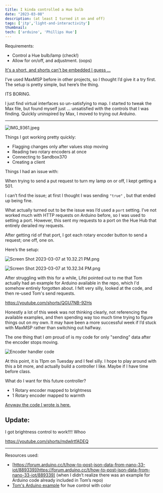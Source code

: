 ```yaml
---
title: I kinda controlled a Hue bulb
date: "2023-03-08"
description: (at least I turned it on and off)
tags: ['itp','light-and-interactivity']
thumbnail:
tech: ['arduino', 'Phillips Hue']
---
```

Requirements: 

- Control a Hue bulb/lamp (check!)
- Allow for on/off, and adjustment. (oops)

[It's a short, and shorts can't be embedded I guess ...](https://youtube.com/shorts/Vkv7ah0Aj7U)

I’ve used MaxMSP before in other projects, so I thought I’d give it a try first. The setup is pretty simple, but here’s the thing. 

ITS BORING. 

I just find virtual interfaces so un-satisfying to map.  I started to tweak the Max file, but found myself just … unsatisfied with the controls that I was finding. Quickly uninspired by Max, I moved to trying out Arduino. 

---

![IMG_9361.jpeg](./IMG_9361.jpeg)

Things I got working pretty quickly: 

- Flagging changes only after values stop moving
- Reading two rotary encoders at once
- Connecting to Sandbox370
- Creating a client

Things I had an issue with: 

When trying to send a put request to turn my lamp on or off, I kept getting a 501. 

I can’t find the issue; at first I thought I was sending `"true"` , but that ended up being fine. 

What actually turned out to be the issue was I’d used a `port` setting. I’ve not worked much with HTTP requests on Arduino before, so I was used to setting a port. However, this sent my requests to a port on the Hue Hub that entirely derailed my requests. 

After getting rid of that port, I got each rotary encoder button to send a request; one off, one on. 

Here’s the setup: 

![Screen Shot 2023-03-07 at 10.32.21 PM.png](./Screen_Shot_2023-03-07_at_10.32.21_PM.png)

![Screen Shot 2023-03-07 at 10.32.34 PM.png](./Screen_Shot_2023-03-07_at_10.32.34_PM.png)

After struggling with this for a while, Lifei pointed out to me that Tom actually had an example for Arduino available in the repo, which I'd somehow entirely forgotten about. I felt very silly, looked at the code, and then re-used Tom's send requests. 

https://youtube.com/shorts/QGU7NB-92Hs

Honestly a lot of this week was not thinking clearly, not referencing the available examples, and then spending way too much time trying to figure things out on my own. It may have been a more successful week if I’d stuck with MaxMSP rather than switching out halfway.

The one thing that I *am* proud of is my code for only "sending" data after the encoder stops moving. 

![Encoder handler code](./encoderhandler.png)

At this point, it is 11pm on Tuesday and I feel silly. I hope to play around with this a bit more, and actually build a controller I like. Maybe if I have time before class. 

What do I want for this future controller?

- 1 Rotary encoder mapped to brightness
- 1 Rotary encoder mapped to warmth

[Anyway the code I wrote is here.](https://github.com/leils/itp_spr_2023/blob/main/light/06_ard_hue_control/06_ard_hue_control.ino)

## Update: 
I got brightness control to work!!!! Whoo 

https://youtube.com/shorts/mdwIrtfADEQ

---

Resources used: 

- [https://forum.arduino.cc/t/how-to-post-json-data-from-nano-33-iot/889339](https://forum.arduino.cc/t/how-to-post-json-data-from-nano-33-iot/889339)  (when I didn’t realize there was an example for Arduino code already included in Tom’s repo)
- [Tom's Arduino example](https://github.com/tigoe/hue-control/blob/main/ArduinoExamples/ArduinoHueColorWithEncoder/ArduinoHueColorWithEncoder.ino) for hue control with color